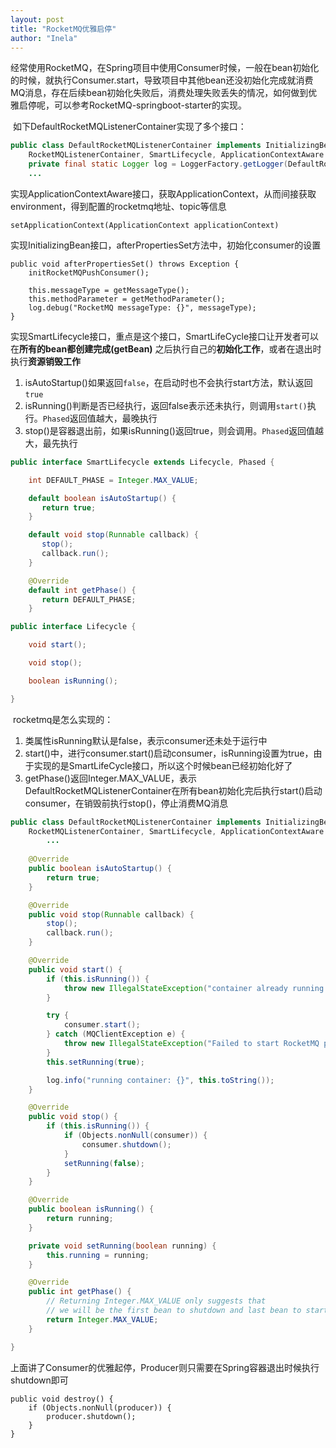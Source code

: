 ```yaml
---
layout: post
title: "RocketMQ优雅启停"
author: "Inela"
---
```


​	经常使用RocketMQ，在Spring项目中使用Consumer时候，一般在bean初始化的时候，就执行Consumer.start，导致项目中其他bean还没初始化完成就消费MQ消息，存在后续bean初始化失败后，消费处理失败丢失的情况，如何做到优雅启停呢，可以参考RocketMQ-springboot-starter的实现。

​	如下DefaultRocketMQListenerContainer实现了多个接口：

```java
public class DefaultRocketMQListenerContainer implements InitializingBean,
    RocketMQListenerContainer, SmartLifecycle, ApplicationContextAware {
    private final static Logger log = LoggerFactory.getLogger(DefaultRocketMQListenerContainer.class);
    ...
```

​	实现ApplicationContextAware接口，获取ApplicationContext，从而间接获取environment，得到配置的rocketmq地址、topic等信息

```
setApplicationContext(ApplicationContext applicationContext)
```

​	实现InitializingBean接口，afterPropertiesSet方法中，初始化consumer的设置

```
public void afterPropertiesSet() throws Exception {
    initRocketMQPushConsumer();

    this.messageType = getMessageType();
    this.methodParameter = getMethodParameter();
    log.debug("RocketMQ messageType: {}", messageType);
}
```

​	实现SmartLifecycle接口，重点是这个接口，SmartLifeCycle接口让开发者可以在**所有的bean都创建完成(getBean)** 之后执行自己的**初始化工作**，或者在退出时执行**资源销毁工作**

1. isAutoStartup()如果返回`false`，在启动时也不会执行start方法，默认返回`true`
2. isRunning()判断是否已经执行，返回false表示还未执行，则调用`start()`执行。`Phased`返回值越大，最晚执行
3. stop()是容器退出前，如果isRunning()返回true，则会调用。`Phased`返回值越大，最先执行

```java
public interface SmartLifecycle extends Lifecycle, Phased {

    int DEFAULT_PHASE = Integer.MAX_VALUE;

    default boolean isAutoStartup() {
       return true;
    }

    default void stop(Runnable callback) {
       stop();
       callback.run();
    }

    @Override
    default int getPhase() {
       return DEFAULT_PHASE;
    }
```

```java
public interface Lifecycle {

    void start();

    void stop();

    boolean isRunning();

}
```

​	rocketmq是怎么实现的：

1. 类属性isRunning默认是false，表示consumer还未处于运行中
2. start()中，进行consumer.start()启动consumer，isRunning设置为true，由于实现的是SmartLifeCycle接口，所以这个时候bean已经初始化好了
3. getPhase()返回Integer.MAX_VALUE，表示DefaultRocketMQListenerContainer在所有bean初始化完后执行start()启动consumer，在销毁前执行stop()，停止消费MQ消息

```java
public class DefaultRocketMQListenerContainer implements InitializingBean,
    RocketMQListenerContainer, SmartLifecycle, ApplicationContextAware {
		...
      
    @Override
    public boolean isAutoStartup() {
        return true;
    }

    @Override
    public void stop(Runnable callback) {
        stop();
        callback.run();
    }

    @Override
    public void start() {
        if (this.isRunning()) {
            throw new IllegalStateException("container already running. " + this.toString());
        }

        try {
            consumer.start();
        } catch (MQClientException e) {
            throw new IllegalStateException("Failed to start RocketMQ push consumer", e);
        }
        this.setRunning(true);

        log.info("running container: {}", this.toString());
    }

    @Override
    public void stop() {
        if (this.isRunning()) {
            if (Objects.nonNull(consumer)) {
                consumer.shutdown();
            }
            setRunning(false);
        }
    }

    @Override
    public boolean isRunning() {
        return running;
    }

    private void setRunning(boolean running) {
        this.running = running;
    }

    @Override
    public int getPhase() {
        // Returning Integer.MAX_VALUE only suggests that
        // we will be the first bean to shutdown and last bean to start
        return Integer.MAX_VALUE;
    }

}
```

​	上面讲了Consumer的优雅起停，Producer则只需要在Spring容器退出时候执行shutdown即可

```
public void destroy() {
    if (Objects.nonNull(producer)) {
        producer.shutdown();
    }
}
```




